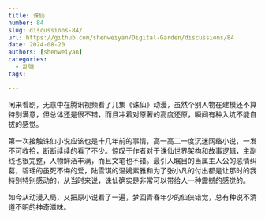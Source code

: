 ```yaml
---
title: 诛仙
number: 84
slug: discussions-84/
url: https://github.com/shenweiyan/Digital-Garden/discussions/84
date: 2024-08-20
authors: [shenweiyan]
categories: 
  - 乱弹
tags: 

---
```


闲来看剧，无意中在腾讯视频看了几集《诛仙》动漫，虽然个别人物在建模还不算特别满意，但总体还是很不错，而且冲着对原著的高度还原，瞬间有种入坑不能自拔的感觉。

<!-- more -->

第一次接触诛仙小说应该也是十几年前的事情，高一高二一度沉迷网络小说，一发不可收拾，断断续续的看了不少。惊叹于作者对于诛仙世界架构和故事逻辑，主副线也很完整，人物鲜活丰满，而且文笔也不错。最引人瞩目的当属主人公的感情纠葛，碧瑶的虽死不悔的爱，陆雪琪的温婉素雅和为了张小凡的付出都是让那时的我特别特别感动的，从当时来说，诛仙确实是非常可以带给人一种震撼的感觉的。      


如今从动漫入局，又把原小说看了一遍，梦回青春年少的仙侠错觉，总有种说不清道不明的神奇滋味。

<script src="https://giscus.app/client.js"
	data-repo="shenweiyan/Digital-Garden"
	data-repo-id="R_kgDOKgxWlg"
	data-mapping="number"
	data-term="84"
	data-reactions-enabled="1"
	data-emit-metadata="0"
	data-input-position="bottom"
	data-theme="light"
	data-lang="zh-CN"
	crossorigin="anonymous"
	async>
</script>
